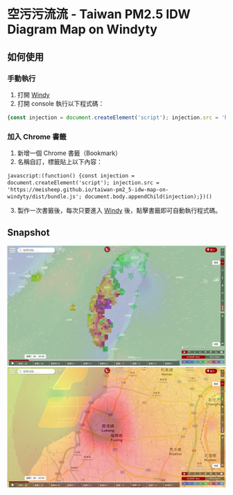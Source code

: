 # 空污污流流 - Taiwan PM2.5 IDW Diagram Map on Windyty

## 如何使用

### 手動執行
1. 打開 [Windy](https://windy.com)
2. 打開 console 執行以下程式碼：
```js
{const injection = document.createElement('script'); injection.src = 'https://meisheep.github.io/taiwan-pm2_5-idw-map-on-windyty/dist/bundle.js'; document.body.appendChild(injection);}
```
### 加入 Chrome 書籤
1. 新增一個 Chrome 書籤（Bookmark）
2. 名稱自訂，標籤貼上以下內容：
```
javascript:(function() {const injection = document.createElement('script'); injection.src = 'https://meisheep.github.io/taiwan-pm2_5-idw-map-on-windyty/dist/bundle.js'; document.body.appendChild(injection);})()
```
3. 製作一次書籤後，每次只要進入 [Windy](https://windy.com) 後，點擊書籤即可自動執行程式碼。

## Snapshot
![Snapshot](https://raw.githubusercontent.com/meisheep/taiwan-pm2_5-idw-map-on-windyty/master/snapshot.png)
![Snapshot Details](https://raw.githubusercontent.com/meisheep/taiwan-pm2_5-idw-map-on-windyty/master/snapshot2.png)
